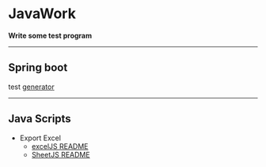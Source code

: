 # JavaWork

**Write some test program**

---
## Spring boot
test [generator](https://github.com/LiyLinL/JavaWork/tree/master/generator)

---
## Java Scripts 
* Export Excel
  * [excelJS README](https://github.com/exceljs/exceljs/blob/HEAD/README_zh.md#%E7%9B%AE%E5%BD%95)
  * [SheetJS README](https://github.com/SheetJS/sheetjs)
